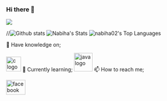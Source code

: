 ### Hi there 👋

![](https://komarev.com/ghpvc/?username=nabiha02&label=Profile+Visits&color=ff69b4&style=plastic)

//![Github stats](https://github-readme-stats.vercel.app/api?username=nabiha02)
 ![Nabiha's Stats](https://github-readme-stats.vercel.app/api?username=nabiha02&theme=vue-dark&show_icons=true&hide_border=true&count_private=true)
 ![nabiha02's Top Languages](https://github-readme-stats.vercel.app/api/top-langs/?username=nabiha02&theme=vue-dark&show_icons=true&hide_border=true&layout=compact)

🔭 Have knowledge on;

<img src="https://camo.githubusercontent.com/8639a64068ea0e712beec603e79eb19daf6b3c26cb47c782b0debf2843a8bfa5/68747470733a2f2f63646e2e6a7364656c6976722e6e65742f67682f64657669636f6e732f64657669636f6e2f69636f6e732f632f632d6f726967696e616c2e737667" height="40" alt="c logo" data-canonical-src="https://cdn.jsdelivr.net/gh/devicons/devicon/icons/c/c-original.svg" style="max-width: 100%;">
🌱 Currently learning;

<img src="https://camo.githubusercontent.com/973913d161ca9ac03d1e941e3c0a9785dd928059a48274ed2b3ff564b5c564b2/68747470733a2f2f63646e2e6a7364656c6976722e6e65742f67682f64657669636f6e732f64657669636f6e2f69636f6e732f6a6176612f6a6176612d6f726967696e616c2e737667" height="50" alt="java logo" data-canonical-src="https://cdn.jsdelivr.net/gh/devicons/devicon/icons/java/java-original.svg" style="max-width: 100%;">
📫 How to reach me;


<a href="https://www.facebook.com/profile.php?id=100089780863300" rel="nofollow"><img src="https://raw.githubusercontent.com/maurodesouza/profile-readme-generator/master/src/assets/icons/social/facebook/default.svg" width="52" height="40" alt="facebook logo" style="max-width: 100%;"></a>


<!--
**nabiha02/nabiha02** is a ✨ _special_ ✨ repository because its `README.md` (this file) appears on your GitHub profile. 

Here are some ideas to get you started:


- 🔭 I’m currently working on ...
- 🌱 I’m currently learning ...
- 👯 I’m looking to collaborate on ...
- 🤔 I’m looking for help with ...
- 💬 Ask me about ...
- 📫 How to reach me: ... 
- 😄 Pronouns: ...
- ⚡ Fun fact: ...
-->
